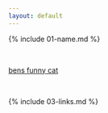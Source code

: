 ```yaml
---
layout: default
---
```


{% include 01-name.md %}

<br>

[bens funny cat](http://topbananagifts.co.uk/sh2/index.php?main_page=popup_image&pID=7)

<br>

{% include 03-links.md %}

